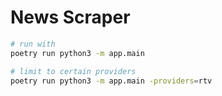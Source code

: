 # News Scraper

```sh
# run with
poetry run python3 -m app.main
```

```sh
# limit to certain providers
poetry run python3 -m app.main -providers=rtv
```
